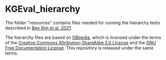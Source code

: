 # KGEval_hierarchy

The folder "resources" contains files needed for running the hierarchy tests described in [Ben Rim et al. 2021](https://openreview.net/pdf?id=3_2B2MliB8V).

The hierarchy files are based on [DBpedia](https://www.dbpedia.org/about/), which is licensed under the terms of the [Creative Commons Attribution-ShareAlike 3.0 License](https://en.wikipedia.org/wiki/Wikipedia:Text_of_Creative_Commons_Attribution-ShareAlike_3.0_Unported_License) and the [GNU Free Documentation License](https://en.wikipedia.org/wiki/Wikipedia:Text_of_the_GNU_Free_Documentation_License ). This repository is released under the same terms.
